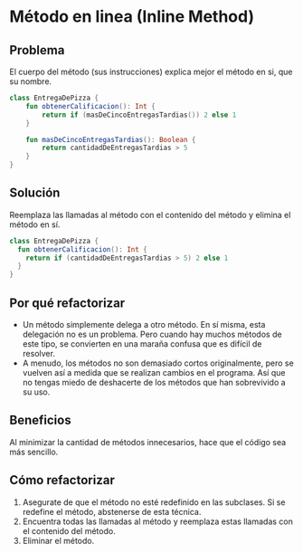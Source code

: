 # Método en linea (Inline Method)

## Problema

El cuerpo del método (sus instrucciones) explica mejor el método en si, que su nombre.

```Kotlin
class EntregaDePizza {
    fun obtenerCalificacion(): Int {
        return if (masDeCincoEntregasTardias()) 2 else 1
    }

    fun masDeCincoEntregasTardias(): Boolean {
        return cantidadDeEntregasTardias > 5
    }
}
```

## Solución

Reemplaza las llamadas al método con el contenido del método y elimina el método en sí.

```Kotlin
class EntregaDePizza {
  fun obtenerCalificacion(): Int {
    return if (cantidadDeEntregasTardias > 5) 2 else 1
  }
}
```

## Por qué refactorizar

* Un método simplemente delega a otro método. En sí misma, esta delegación no es un problema. Pero cuando hay muchos métodos de este tipo, se convierten en una maraña confusa que es difícil de resolver.
* A menudo, los métodos no son demasiado cortos originalmente, pero se vuelven así a medida que se realizan cambios en el programa. Así que no tengas miedo de deshacerte de los métodos que han sobrevivido a su uso.

## Beneficios

Al minimizar la cantidad de métodos innecesarios, hace que el código sea más sencillo.

## Cómo refactorizar

1. Asegurate de que el método no esté redefinido en las subclases. Si se redefine el método, abstenerse de esta técnica.
2. Encuentra todas las llamadas al método y reemplaza estas llamadas con el contenido del método.
3. Eliminar el método.
